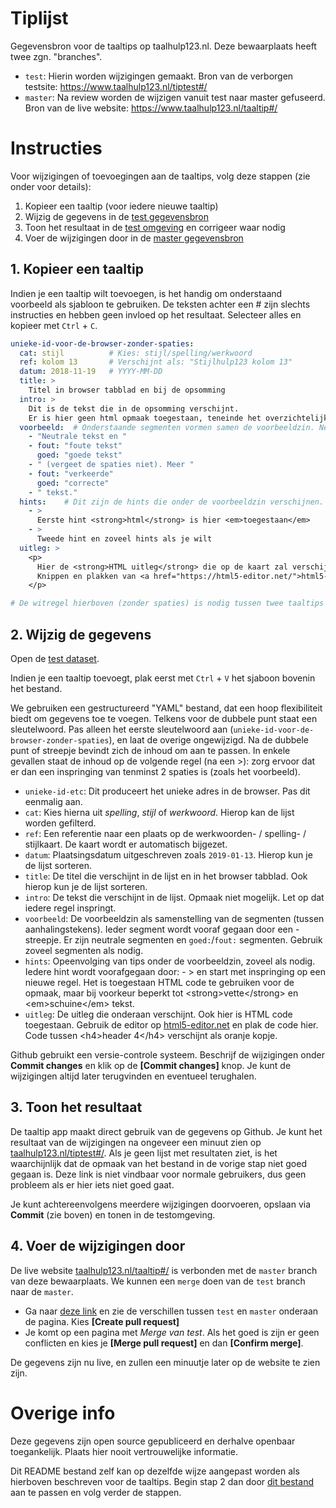 # Tiplijst
Gegevensbron voor de taaltips op taalhulp123.nl. Deze bewaarplaats heeft twee zgn. "branches".

- `test`: Hierin worden wijzigingen gemaakt. Bron van de verborgen testsite: https://www.taalhulp123.nl/tiptest#/
- `master`: Na review worden de wijzigen vanuit test naar master gefuseerd. Bron van de live website: https://www.taalhulp123.nl/taaltip#/

# Instructies
Voor wijzigingen of toevoegingen aan de taaltips, volg deze stappen (zie onder voor details):

1. Kopieer een taaltip (voor iedere nieuwe taaltip)
2. Wijzig de gegevens in de [test gegevensbron](https://github.com/taalhulp/tiplijst/edit/test/tiplijst.yaml)
3. Toon het resultaat in de [test omgeving](https://www.taalhulp123.nl/tiptest#/) en corrigeer waar nodig
4. Voer de wijzigingen door in de [master gegevensbron](https://github.com/taalhulp/tiplijst/compare/test?expand=1)

## 1. Kopieer een taaltip
Indien je een taaltip wilt toevoegen, is het handig om onderstaand voorbeeld als sjabloon te gebruiken. De teksten achter een # zijn slechts instructies en hebben geen invloed op het resultaat. Selecteer alles en kopieer met `Ctrl` + `C`.

```yaml
unieke-id-voor-de-browser-zonder-spaties:
  cat: stijl          # Kies: stijl/spelling/werkwoord
  ref: kolom 13       # Verschijnt als: "Stijlhulp123 kolom 13"
  datum: 2018-11-19   # YYYY-MM-DD
  title: >
    Titel in browser tabblad en bij de opsomming
  intro: >
    Dit is de tekst die in de opsomming verschijnt. 
    Er is hier geen html opmaak toegestaan, teneinde het overzichtelijk te houden.
  voorbeeld:  # Onderstaande segmenten vormen samen de voorbeeldzin. Neutraal + fout/goed herhalen zoveel als nodig
    - "Neutrale tekst en "
    - fout: "foute tekst"
      goed: "goede tekst"
    - " (vergeet de spaties niet). Meer "
    - fout: "verkeerde"
      goed: "correcte"
    - " tekst."
  hints:    # Dit zijn de hints die onder de voorbeeldzin verschijnen. Zoveel als nodig.
    - >
      Eerste hint <strong>html</strong> is hier <em>toegestaan</em>
    - >
      Tweede hint en zoveel hints als je wilt
  uitleg: >
    <p>
      Hier de <strong>HTML uitleg</strong> die op de kaart zal verschijnen.
      Knippen en plakken van <a href="https://html5-editor.net/">html5-editor.net</a>.
    </p>

# De witregel hierboven (zonder spaties) is nodig tussen twee taaltips
```

## 2. Wijzig de gegevens
Open de [test dataset](https://github.com/taalhulp/tiplijst/edit/test/tiplijst.yaml).

Indien je een taaltip toevoegt, plak eerst met `Ctrl` + `V` het sjaboon bovenin het bestand.

We gebruiken een gestructureerd "YAML" bestand, dat een hoop flexibiliteit biedt om gegevens toe te voegen. Telkens voor de dubbele punt staat een sleutelwoord. Pas alleen het eerste sleutelwoord aan (`unieke-id-voor-de-browser-zonder-spaties`), en laat de overige ongewijzigd. Na de dubbele punt of streepje bevindt zich de inhoud om aan te passen. In enkele gevallen staat de inhoud op de volgende regel (na een >): zorg ervoor dat er dan een inspringing van tenminst 2 spaties is (zoals het voorbeeld).

- `unieke-id-etc`: Dit produceert het unieke adres in de browser. Pas dit eenmalig aan.
- `cat`: Kies hierna uit *spelling*, *stijl* of *werkwoord*. Hierop kan de lijst worden gefilterd.
- `ref`: Een referentie naar een plaats op de werkwoorden- / spelling- / stijlkaart. De kaart wordt er automatisch bijgezet.
- `datum`: Plaatsingsdatum uitgeschreven zoals `2019-01-13`. Hierop kun je de lijst sorteren.
- `title`: De titel die verschijnt in de lijst en in het browser tabblad. Ook hierop kun je de lijst sorteren.
- `intro`: De tekst die verschijnt in de lijst. Opmaak niet mogelijk. Let op dat iedere regel inspringt.
- `voorbeeld`: De voorbeeldzin als samenstelling van de segmenten (tussen aanhalingstekens). Ieder segment wordt vooraf gegaan door een - streepje. Er zijn neutrale segmenten en `goed:`/`fout:` segmenten. Gebruik zoveel segmenten als nodig.
- `hints`: Opeenvolging van tips onder de voorbeeldzin, zoveel als nodig. Iedere hint wordt voorafgegaan door: - > en start met inspringing op een nieuwe regel. Het is toegestaan HTML code te gebruiken voor de opmaak, maar bij voorkeur beperkt tot &lt;strong&gt;vette&lt;/strong&gt; en &lt;em&gt;schuine&lt;/em&gt; tekst.
- `uitleg`: De uitleg die onderaan verschijnt. Ook hier is HTML code toegestaan. Gebruik de editor op [html5-editor.net](https://html5-editor.net/) en plak de code hier. Code tussen &lt;h4&gt;header 4&lt;/h4&gt; verschijnt als oranje kopje.

Github gebruikt een versie-controle systeem. Beschrijf de wijzigingen onder **Commit changes** en klik op de **[Commit changes]** knop. Je kunt de wijzigingen altijd later terugvinden en eventueel terughalen.

## 3. Toon het resultaat

De taaltip app maakt direct gebruik van de gegevens op Github. Je kunt het resultaat van de wijzigingen na ongeveer een minuut zien op [taalhulp123.nl/tiptest#/](https://www.taalhulp123.nl/tiptest#/). Als je geen lijst met resultaten ziet, is het waarchijnlijk dat de opmaak van het bestand in de vorige stap niet goed gegaan is. Deze link is niet vindbaar voor normale gebruikers, dus geen probleem als er hier iets niet goed gaat.

Je kunt achtereenvolgens meerdere wijzigingen doorvoeren, opslaan via **Commit** (zie boven) en tonen in de testomgeving.

## 4. Voer de wijzigingen door

De live website [taalhulp123.nl/taaltip#/](https://www.taalhulp123.nl/taaltip#/) is verbonden met de `master` branch van deze bewaarplaats. We kunnen een `merge` doen van de `test` branch naar de `master`.

- Ga naar [deze link](https://github.com/taalhulp/tiplijst/compare/test?expand=1) en zie de verschillen tussen `test` en `master` onderaan de pagina. Kies **[Create pull request]**
- Je komt op een pagina met *Merge van test*. Als het goed is zijn er geen conflicten en kies je **[Merge pull request]** en dan **[Confirm merge]**.

De gegevens zijn nu live, en zullen een minuutje later op de website te zien zijn.

# Overige info

Deze gegevens zijn open source gepubliceerd en derhalve openbaar toegankelijk. Plaats hier nooit vertrouwelijke informatie.

Dit README bestand zelf kan op dezelfde wijze aangepast worden als hierboven beschreven voor de taaltips. Begin stap 2 dan door [dit bestand](https://github.com/taalhulp/tiplijst/edit/test/README.md) aan te passen en volg verder de stappen.

